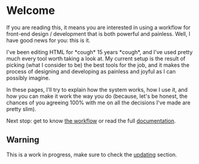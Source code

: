 # Welcome

If you are reading this, it means you are interested in using a workflow for front-end design / development that is both powerful and painless. Well, I have good news for you: this is it.

I've been editing HTML for \*cough\* 15 years \*cough\*, and I've used pretty much every tool worth taking a look at. My current setup is the result of picking (what I consider to be) the best tools for the job, and it makes the process of designing and developing as painless and joyful as I can possibly imagine.

In these pages, I'll try to explain how the system works, how I use it, and how you can make it work the way you do (because, let's be honest, the chances of you agreeing 100% with me on all the decisions I've made are pretty slim).

Next stop: get to know [the workflow](/workflow) or read the full [documentation](/docs).

## Warning

This is a work in progress, make sure to check the [updating](/updating) section.
